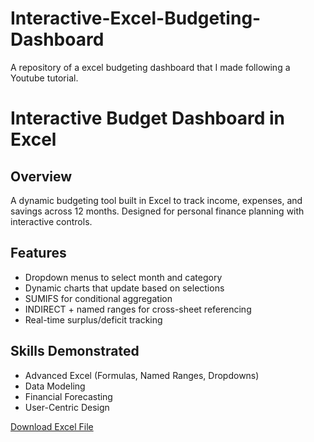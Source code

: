 # Interactive-Excel-Budgeting-Dashboard

A repository of a excel budgeting dashboard that I made following a Youtube tutorial.

# Interactive Budget Dashboard in Excel

## Overview
A dynamic budgeting tool built in Excel to track income, expenses, and savings across 12 months. Designed for personal finance planning with interactive controls.

## Features
- Dropdown menus to select month and category
- Dynamic charts that update based on selections
- SUMIFS for conditional aggregation
- INDIRECT + named ranges for cross-sheet referencing
- Real-time surplus/deficit tracking

## Skills Demonstrated
- Advanced Excel (Formulas, Named Ranges, Dropdowns)
- Data Modeling
- Financial Forecasting
- User-Centric Design

[Download Excel File](Budget%20-%20Tobi.xlsx)

